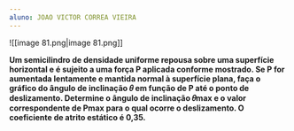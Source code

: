 ```yaml
---
aluno: JOAO VICTOR CORREA VIEIRA
---
```

![[image 81.png|image 81.png]]

**Um semicilindro de densidade uniforme repousa sobre uma superfície horizontal e é sujeito a uma força P aplicada conforme mostrado. Se P for aumentada lentamente e mantida normal à superfície plana, faça o gráfico do ângulo de inclinação 𝜃 em função de P até o ponto de deslizamento. Determine o ângulo de inclinação 𝜃max e o valor correspondente de Pmax para o qual ocorre o deslizamento. O coeficiente de atrito estático é 0,35.**